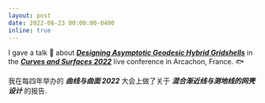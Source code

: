 ```yaml
---
layout: post
date: 2022-06-23 00:00:00-0400
inline: true
---
```


I gave a talk :microphone: about [***Designing Asymptotic Geodesic Hybrid Gridshells***](https://www.huiwang.me/projects/6_project/) in the [***Curves and Surfaces 2022***](https://cs2022.sciencesconf.org/) live conference in Arcachon, France. :fish:

我在每四年举办的 ***曲线与曲面 2022*** 大会上做了关于 ***混合渐近线与测地线的网壳设计*** 的报告.